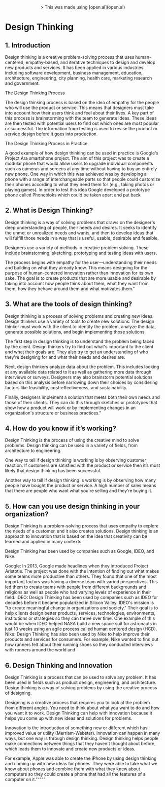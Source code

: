 <p style="text-align: center;">> This was made using [open.ai](open.ai)</p>


# Design Thinking

 
## 1. Introduction

Design thinking is a creative problem-solving process that uses human-centered, empathy-based, and iterative techniques to design and develop new products and services. It has been applied in various industries including software development, business management, education, architecture, engineering, city planning, health care, marketing research and government.

The Design Thinking Process

The design thinking process is based on the idea of empathy for the people who will use the product or service. This means that designers must take into account how their users think and feel about their lives. A key part of this process is brainstorming with the team to generate ideas. These ideas are then tested with potential users to find out which ones are most popular or successful. The information from testing is used to revise the product or service design before it goes into production.

The Design Thinking Process in Practice

A good example of how design thinking can be used in practice is Google's Project Ara smartphone project. The aim of this project was to create a modular phone that would allow users to upgrade individual components such as cameras and screens at any time without having to buy an entirely new phone. One way in which this was achieved was by developing a phone with a range of interchangeable parts so that people could customize their phones according to what they need them for (e.g., taking photos or playing games). In order to test this idea Google developed a prototype phone called Phonebloks which could be taken apart and put back
 

 
## 2. What is Design Thinking?
Design thinking is a way of solving problems that draws on the designer's deep understanding of people, their needs and desires. It seeks to identify the unmet or unrealized needs and wants, and then to develop ideas that will fulfill those needs in a way that is useful, usable, desirable and feasible.

Designers use a variety of methods in creative problem solving. These include brainstorming, sketching, prototyping and testing ideas with users.

The process begins with empathy for the user—understanding their needs and building on what they already know. This means designing for the purpose of human-centered innovation rather than innovation for its own sake. The goal is to create products that are more usable and desirable by taking into account how people think about them, what they want from them, how they behave around them and what motivates them."
 

 
## 3. What are the tools of design thinking?
Design thinking is a process of solving problems and creating new ideas. Design thinkers use a variety of tools to create new solutions. The design thinker must work with the client to identify the problem, analyze the data, generate possible solutions, and begin implementing those solutions.

The first step in design thinking is to understand the problem being faced by the client. Design thinkers try to find out what's important to the client and what their goals are. They also try to get an understanding of who they're designing for and what their needs and desires are.

Next, design thinkers analyze data about the problem. This includes looking at any available data related to it as well as gathering more data through interviews or surveys. Designers may also brainstorm potential solutions based on this analysis before narrowing down their choices by considering factors like feasibility, cost-effectiveness, and sustainability.

Finally, designers implement a solution that meets both their own needs and those of their clients. They can do this through sketches or prototypes that show how a product will work or by implementing changes in an organization's structure or business practices."
 

 
## 4. How do you know if it’s working?
Design Thinking is the process of using the creative mind to solve problems. Design thinking can be used in a variety of fields, from architecture to engineering.

One way to tell if design thinking is working is by observing customer reaction. If customers are satisfied with the product or service then it’s most likely that design thinking has been successful.

Another way to tell if design thinking is working is by observing how many people have bought the product or service. A high number of sales means that there are people who want what you're selling and they're buying it.
 

 
## 5. How can you use design thinking in your organization?
Design Thinking is a problem-solving process that uses empathy to explore the needs of a customer, and it also creates solutions. Design thinking is an approach to innovation that is based on the idea that creativity can be learned and applied in many contexts.

Design Thinking has been used by companies such as Google, IDEO, and Nike.

Google: In 2013, Google made headlines when they introduced Project Aristotle. The project was done with the intention of finding out what makes some teams more productive than others. They found that one of the most important factors was having a diverse team with varied perspectives. This led them to create teams with people from different backgrounds and religions as well as people who had varying levels of experience in their field. 
IDEO: Design Thinking has been used by companies such as IDEO for decades before it became popularized in Silicon Valley. IDEO's mission is "to create meaningful change in organizations and society." Their goal is to help clients design better products, services, technologies, environments, institutions or strategies so they can thrive over time. One example of this would be when IDEO helped NASA build a new space suit for astronauts in just 10 weeks using an agile process called human centered design (HCD). 
Nike: Design Thinking has also been used by Nike to help improve their products and services for consumers. For example, Nike wanted to find out how runners felt about their running shoes so they conducted interviews with runners around the world and
 

 
## 6. Design Thinking and Innovation 
Design Thinking is a process that can be used to solve any problem. It has been used in fields such as product design, engineering, and architecture. Design thinking is a way of solving problems by using the creative process of designing. 

Designing is a creative process that requires you to look at the problem from different angles. You need to think about what you want to do and how you want it to work. Design Thinking can help with innovation because it helps you come up with new ideas and solutions for problems. 

Innovation is the introduction of something new or different which has improved value or utility (Merriam-Webster). Innovation can happen in many ways, but one way is through design thinking. Design thinking helps people make connections between things that they haven't thought about before, which leads them to innovate and create new products or ideas. 

For example, Apple was able to create the iPhone by using design thinking and coming up with new ideas for phones. They were able to take what we know about phones and combine them with what they knew about computers so they could create a phone that had all the features of a computer on it."""""
 
